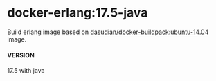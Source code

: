 # docker-erlang:17.5-java
Build erlang image based on [dasudian/docker-buildpack:ubuntu-14.04](https://hub.docker.com/r/dasudian/docker-buildpack:ubuntu-14.04/) image.

#### VERSION
17.5 with java

